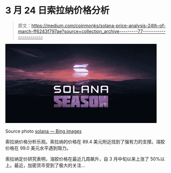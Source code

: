 # 3 月 24 日索拉纳价格分析

> 原文：<https://medium.com/coinmonks/solana-price-analysis-24th-of-march-ff6243f797ae?source=collection_archive---------77----------------------->

![](img/962e14cc2b8d9a1c4c418721e3d221fe.png)

Source photo [solana — Bing images](https://www.bing.com/images/search?view=detailV2&ccid=fd%2bAu27T&id=BD2C55CD477B4FF0ECA1D1E0988F558436D5CBD8&thid=OIP.fd-Au27TI0H8dTTP9EcJigHaD4&mediaurl=https%3a%2f%2fs32659.pcdn.co%2fwp-content%2fuploads%2f2021%2f04%2fSolana-Hackathon.jpeg&cdnurl=https%3a%2f%2fth.bing.com%2fth%2fid%2fR.7ddf80bb6ed32341fc7534cff447098a%3frik%3d2MvVNoRVj5jg0Q%26pid%3dImgRaw%26r%3d0&exph=1260&expw=2400&q=solana&simid=608012071953519906&FORM=IRPRST&ck=257C790B870339DE689E3FDF72FECCE9&selectedIndex=4&ajaxhist=0&ajaxserp=0)

索拉纳价格分析乐观。索拉纳的价格在 89.4 美元附近找到了强有力的支撑。溶胶价格在 99.0 美元水平遇到阻力。

索拉纳定价研究表明，溶胶价格在最近几周飙升，自 3 月中旬以来上涨了 50%以上。最近，加密货币受到了极大的关注…